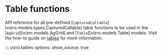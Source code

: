 # Table functions

<!-- vale off -->

API reference for all pre-defined [`CapturedCallable`][vizro.models.types.CapturedCallable] table functions to be used in the
[`AgGrid`][vizro.models.AgGrid] and [`Table`][vizro.models.Table] models. Visit the how-to guide on [tables](../user-guides/table.md)
for more information.

::: vizro.tables
    options:
      show_source: true


<!-- vale on -->